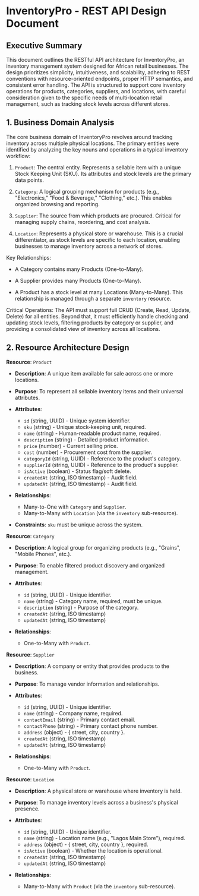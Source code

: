 # InventoryPro - REST API Design Document

## Executive Summary
This document outlines the RESTful API architecture for InventoryPro, an inventory management system designed for 
African retail businesses. The design prioritizes simplicity, intuitiveness, and scalability, adhering to REST 
conventions with resource-oriented endpoints, proper HTTP semantics, and consistent error handling. The API is 
structured to support core inventory operations for products, categories, suppliers, and locations, with careful 
consideration given to the specific needs of multi-location retail management, such as tracking stock levels 
across different stores.

## 1. Business Domain Analysis
The core business domain of InventoryPro revolves around tracking inventory across multiple physical locations. 
The primary entities were identified by analyzing the key nouns and operations in a typical inventory workflow:

1. `Product`: The central entity. Represents a sellable item with a unique Stock Keeping Unit (SKU). Its 
attributes and stock levels are the primary data points.

2. `Category`: A logical grouping mechanism for products (e.g., "Electronics," "Food & Beverage," "Clothing," 
etc.). This enables organized browsing and reporting.

3. `Supplier`: The source from which products are procured. Critical for managing supply chains, reordering, and cost analysis.

4. `Location`: Represents a physical store or warehouse. This is a crucial differentiator, as stock levels are 
specific to each location, enabling businesses to manage inventory across a network of stores.

Key Relationships:

- A Category contains many Products (One-to-Many).

- A Supplier provides many Products (One-to-Many).

- A Product has a stock level at many Locations (Many-to-Many). This relationship is managed through a separate 
`inventory` resource.

Critical Operations: The API must support full CRUD (Create, Read, Update, Delete) for all entities. Beyond that, 
it must efficiently handle checking and updating stock levels, filtering products by category or supplier, and 
providing a consolidated view of inventory across all locations.

## 2. Resource Architecture Design
**Resource**: `Product`
- **Description**: A unique item available for sale across one or more locations.

- **Purpose**: To represent all sellable inventory items and their universal attributes.

- **Attributes**:
    - `id` (string, UUID) - Unique system identifier.
    - `sku` (string) - Unique stock-keeping unit, required.
    - `name` (string) - Human-readable product name, required.
    - `description` (string) - Detailed product information.
    - `price` (number) - Current selling price.
    - `cost` (number) - Procurement cost from the supplier.
    - `categoryId` (string, UUID) - Reference to the product's category.
    - `supplierId` (string, UUID) - Reference to the product's supplier.
    - `isActive` (boolean) - Status flag/soft delete.
    - `createdAt` (string, ISO timestamp) - Audit field.
    - `updatedAt` (string, ISO timestamp) - Audit field.

- **Relationships**:
    - Many-to-One with `Category` and `Supplier`.
    - Many-to-Many with `Location` (via the `inventory` sub-resource).

- **Constraints**: `sku` must be unique across the system.

**Resource**: `Category`
- **Description**: A logical group for organizing products (e.g., "Grains", "Mobile Phones", etc.).

- **Purpose**: To enable filtered product discovery and organized management.

- **Attributes**:
    - `id` (string, UUID) - Unique identifier.
    - `name` (string) - Category name, required, must be unique.
    - `description` (string) - Purpose of the category.
    - `createdAt` (string, ISO timestamp)
    - `updatedAt` (string, ISO timestamp)

- **Relationships**:
    - One-to-Many with `Product`.

**Resource**: `Supplier`
- **Description**: A company or entity that provides products to the business.

- **Purpose**: To manage vendor information and relationships.

- **Attributes**:
    - `id` (string, UUID) - Unique identifier.
    - `name` (string) - Company name, required.
    - `contactEmail` (string) - Primary contact email.
    - `contactPhone` (string) - Primary contact phone number.
    - `address` (object) - { street, city, country }.
    - `createdAt` (string, ISO timestamp)
    - `updatedAt` (string, ISO timestamp)

- **Relationships**:
    - One-to-Many with `Product`.

**Resource**: `Location`
- **Description**: A physical store or warehouse where inventory is held.

- **Purpose**: To manage inventory levels across a business's physical presence.

- **Attributes**:
    - `id` (string, UUID) - Unique identifier.
    - `name` (string) - Location name (e.g., "Lagos Main Store"), required.
    - `address` (object) - { street, city, country }, required.
    - `isActive` (boolean) - Whether the location is operational.
    - `createdAt` (string, ISO timestamp)
    - `updatedAt` (string, ISO timestamp)

- **Relationships**:
    - Many-to-Many with `Product` (via the `inventory` sub-resource).